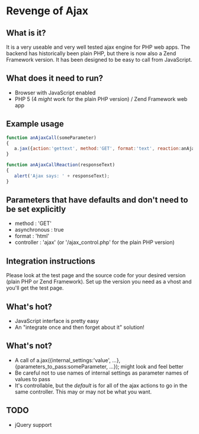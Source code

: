 # Revenge of Ajax

## What is it?

It is a very useable and very well tested ajax engine for PHP web apps.
The backend has historically been plain PHP, but there is now also a Zend Framework version.
It has been designed to be easy to call from JavaScript.

## What does it need to run?

* Browser with JavaScript enabled
* PHP 5 (4 *might* work for the plain PHP version) / Zend Framework web app

## Example usage

```javascript
function anAjaxCall(someParameter)
{
   a.jax({action:'gettext', method:'GET', format:'text', reaction:anAjaxCallReaction, parameter_to_pass:someParameter});
}

function anAjaxCallReaction(responseText)
{
   alert('Ajax says: ' + responseText);
}
```

## Parameters that have defaults and don't need to be set explicitly

* method : 'GET'
* asynchronous : true
* format : 'html'
* controller : 'ajax' (or '/ajax_control.php' for the plain PHP version) 

## Integration instructions

Please look at the test page and the source code for your desired version (plain PHP or Zend Framework).
Set up the version you need as a vhost and you'll get the test page.

## What's hot?

* JavaScript interface is pretty easy
* An "integrate once and then forget about it" solution!

## What's not?

* A call of a.jax({internal_settings:'value', ...}, {parameters_to_pass:someParameter, ...}); might look and feel better
* Be careful not to use names of internal settings as parameter names of values to pass
* It's controllable, but the *default* is for all of the ajax actions to go in the same controller. This may or may not be what you want.

## TODO

* jQuery support
